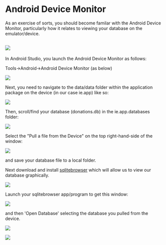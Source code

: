 # Android Device Monitor

As an exercise of sorts, you should become familar with the Android Device Monitor, particularly how it relates to viewing your database on the emulator/device. 

![](../img/lab5s901.png)
---

In Android Studio, you launch the Android Device Monitor as follows:

Tools->Android->Android Device Monitor (as below)

![](../img/lab5s902.png)

Next, you need to navigate to the data/data folder within the application package on the device (in our case ie.app) like so:

![](../img/lab5s903.png)

Then, scroll/find your database (donations.db) in the ie.app.databases folder:

![](../img/lab5s904.png)

Select the "Pull a file from the Device" on the top right-hand-side of the window:

![](../img/lab5s905.png)

and save your database file to a local folder.

Next download and install [sqlitebrowser](http://sqlitebrowser.org) which will allow us to view our database graphically.

![](../img/lab5s906.png)

Launch your sqlitebrowser app/program to get this window:

![](../img/lab5s907.png)

and then 'Open Database' selecting the database you pulled from the device.

![](../img/lab5s908.png)

![](../img/lab5s909.png)

